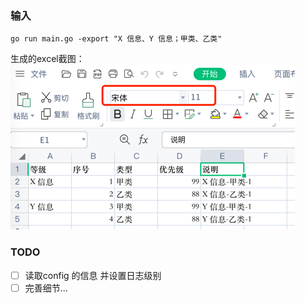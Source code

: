 
### 输入
`go run main.go -export "X 信息、Y 信息；甲类、乙类"`

生成的excel截图：
![demo](./images/img.png)


### TODO
- [ ] 读取config 的信息 并设置日志级别 
- [ ] 完善细节...
